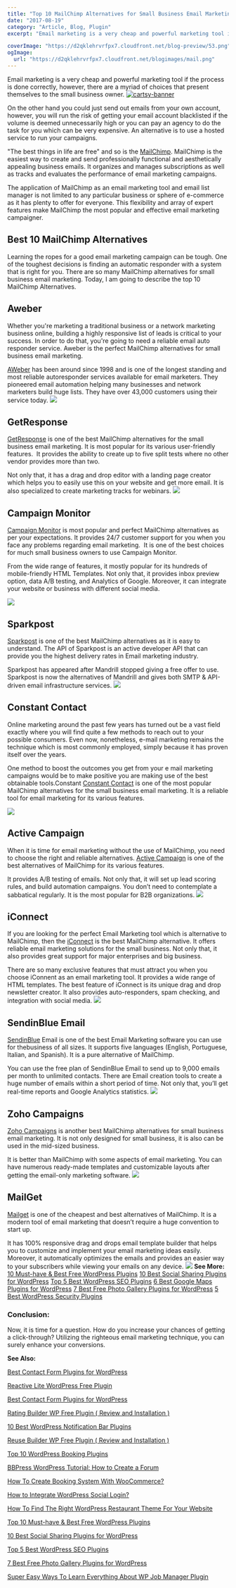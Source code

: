 ```yaml
---
title: "Top 10 MailChimp Alternatives for Small Business Email Marketing"
date: "2017-08-19"
category: "Article, Blog, Plugin"
excerpt: "Email marketing is a very cheap and powerful marketing tool if the process is done correctly, however, there are a myriad of choices that present themselves to the small business owner. On the other hand you could just send out emails from your own account, however, you will run the risk of getting your email "

coverImage: "https://d2qklehrvrfpx7.cloudfront.net/blog-preview/53.png"
ogImage:
  url: "https://d2qklehrvrfpx7.cloudfront.net/blogimages/mail.png"
---
```


Email marketing is a very cheap and powerful marketing tool if the process is done correctly, however, there are a myriad of choices that present themselves to the small business owner.
[![cartsy-banner](https://d2qklehrvrfpx7.cloudfront.net/blogimages/cartsy-banner.jpg)](https://bit.ly/cartsyTheme)

On the other hand you could just send out emails from your own account, however, you will run the risk of getting your email account blacklisted if the volume is deemed unnecessarily high or you can pay an agency to do the task for you which can be very expensive. An alternative is to use a hosted service to run your campaigns.

"The best things in life are free" and so is the [MailChimp](https://mailchimp.com/). MailChimp is the easiest way to create and send professionally functional and aesthetically appealing business emails. It organizes and manages subscriptions as well as tracks and evaluates the performance of email marketing campaigns.

The application of MailChimp as an email marketing tool and email list manager is not limited to any particular business or sphere of e-commerce as it has plenty to offer for everyone. This flexibility and array of expert features make MailChimp the most popular and effective email marketing campaigner.

## Best 10 MailChimp Alternatives

Learning the ropes for a good email marketing campaign can be tough. One of the toughest decisions is finding an automatic responder with a system that is right for you. There are so many MailChimp alternatives for small business email marketing. Today, I am going to describe the top 10 MailChimp Alternatives.

## Aweber

Whether you're marketing a traditional business or a network marketing business online, building a highly responsive list of leads is critical to your success. In order to do that, you're going to need a reliable email auto responder service. Aweber is the perfect MailChimp alternatives for small business email marketing.

[AWeber](https://www.aweber.com/) has been around since 1998 and is one of the longest standing and most reliable autoresponder services available for email marketers. They pioneered email automation helping many businesses and network marketers build huge lists. They have over 43,000 customers using their service today.
![](https://d2qklehrvrfpx7.cloudfront.net/blogimages/mail1.png)

## GetResponse

[GetResponse](https://www.getresponse.com/) is one of the best MailChimp alternatives for the small business email marketing. It is most popular for its various user-friendly features.  It provides the ability to create up to five split tests where no other vendor provides more than two.

Not only that, it has a drag and drop editor with a landing page creator which helps you to easily use this on your website and get more email. It is also specialized to create marketing tracks for webinars.
![](https://d2qklehrvrfpx7.cloudfront.net/blogimages/mail2.png)

## Campaign Monitor

[Campaign Monitor](https://www.campaignmonitor.com/a/) is most popular and perfect MailChimp alternatives as per your expectations. It provides 24/7 customer support for you when you face any problems regarding email marketing.  It is one of the best choices for much small business owners to use Campaign Monitor.

From the wide range of features, it mostly popular for its hundreds of mobile-friendly HTML Templates. Not only that, it provides inbox preview option, data A/B testing, and Analytics of Google. Moreover, it can integrate your website or business with different social media.

![](https://d2qklehrvrfpx7.cloudfront.net/blogimages/mail3.png)

## Sparkpost

[Sparkpost](https://www.sparkpost.com) is one of the best MailChimp alternatives as it is easy to understand. The API of Sparkpost is an active developer API that can provide you the highest delivery rates in Email marketing industry.

Sparkpost has appeared after Mandrill stopped giving a free offer to use. Sparkpost is now the alternatives of Mandrill and gives both SMTP & API-driven email infrastructure services.
![](https://d2qklehrvrfpx7.cloudfront.net/blogimages/mail4.png)

## Constant Contact

Online marketing around the past few years has turned out be a vast field exactly where you will find quite a few methods to reach out to your possible consumers. Even now, nonetheless, e-mail marketing remains the technique which is most commonly employed, simply because it has proven itself over the years.

One method to boost the outcomes you get from your e mail marketing campaigns would be to make positive you are making use of the best obtainable tools.Constant [Constant Contact](https://www.constantcontact.com/index.jsp) is one of the most popular MailChimp alternatives for the small business email marketing. It is a reliable tool for email marketing for its various features.

![](https://d2qklehrvrfpx7.cloudfront.net/blogimages/mail5.png)

## Active Campaign

When it is time for email marketing without the use of MailChimp, you need to choose the right and reliable alternatives. [Active Campaign](http://www.activecampaign.com/) is one of the best alternatives of MailChimp for its various features.

It provides A/B testing of emails. Not only that, it will set up lead scoring rules, and build automation campaigns. You don’t need to contemplate a sabbatical regularly. It is the most popular for B2B organizations.
![](https://d2qklehrvrfpx7.cloudfront.net/blogimages/mail6.png)

## iConnect

If you are looking for the perfect Email Marketing tool which is alternative to MailChimp, then the [iConnect](http://www.iconnect.zm/webmail.html) is the best MailChimp alternative. It offers reliable email marketing solutions for the small business. Not only that, it also provides great support for major enterprises and big business.

There are so many exclusive features that must attract you when you choose iConnent as an email marketing tool. It provides a wide range of HTML templates. The best feature of iConnect is its unique drag and drop newsletter creator. It also provides auto-responders, spam checking, and integration with social media.
![](https://d2qklehrvrfpx7.cloudfront.net/blogimages/mail7.png)

## SendinBlue Email

[SendinBlue](https://www.sendinblue.com/) Email is one of the best Email Marketing software you can use for thebusiness of all sizes. It supports five languages (English, Portuguese, Italian, and Spanish). It is a pure alternative of MailChimp.

You can use the free plan of SendinBlue Email to send up to 9,000 emails per month to unlimited contacts. There are Email creation tools to create a huge number of emails within a short period of time. Not only that, you’ll get real-time reports and Google Analytics statistics.
![](https://d2qklehrvrfpx7.cloudfront.net/blogimages/mail8.png)

## Zoho Campaigns

[Zoho Campaigns](https://www.zoho.com/campaigns/) is another best MailChimp alternatives for small business email marketing. It is not only designed for small business, it is also can be used in the mid-sized business.

It is better than MailChimp with some aspects of email marketing. You can have numerous ready-made templates and customizable layouts after getting the email-only marketing software.
![](https://d2qklehrvrfpx7.cloudfront.net/blogimages/mail9.png)

## MailGet

[Mailget](https://www.formget.com/mailget-app/) is one of the cheapest and best alternatives of MailChimp. It is a modern tool of email marketing that doesn’t require a huge convention to start up.

It has 100% responsive drag and drops email template builder that helps you to customize and implement your email marketing ideas easily. Moreover, it automatically optimizes the emails and provides an easier way to your subscribers while viewing your emails on any device.
![](https://d2qklehrvrfpx7.cloudfront.net/blogimages/mail10.png)
**See More:** [10 Must-have & Best Free WordPress Plugins](https://redq.io/blog/top-10-must-best-free-wordpress-plugins-2017/) [10 Best Social Sharing Plugins for WordPress](https://redq.io/blog/10-best-social-sharing-plugins-for-wordpress/) [Top 5 Best WordPress SEO Plugins](https://redq.io/blog/top-5-best-wordpress-seo-plugins/) [6 Best Google Maps Plugins for WordPress](https://redq.io/blog/google-maps-plugins-for-wordpress/) [7 Best Free Photo Gallery Plugins for WordPress](https://redq.io/blog/best-free-photo-gallery-plugin-for-wordpress/) [5 Best WordPress Security Plugins](https://redq.io/blog/best-wordpress-security-plugins/)

### Conclusion:

Now, it is time for a question. How do you increase your chances of getting a click-through? Utilizing the righteous email marketing technique, you can surely enhance your conversions.

**See Also:**

[Best Contact Form Plugins for WordPress](https://redq.io/blog/best-contact-form-plugins-wordpress/)

[Reactive Lite WordPress Free Plugin](https://redq.io/blog/reactive-lite-wordpress-free-plugin/)

[Best Contact Form Plugins for WordPress](https://redq.io/blog/best-contact-form-plugins-wordpress/)

[Rating Builder WP Free Plugin ( Review and Installation )](https://redq.io/blog/rating-builder-wp-free-plugin/)

[10 Best WordPress Notification Bar Plugins](https://redq.io/blog/10-best-word-press-notification-bar-plugins/)

[Reuse Builder WP Free Plugin ( Review and Installation )](https://redq.io/blog/reuse-builder-wp-free-plugin/)

[Top 10 WordPress Booking Plugins](https://redq.io/blog/top-10-wordpress-booking-plugins/)

[BBPress WordPress Tutorial: How to Create a Forum](https://redq.io/blog/how-to-create-a-forum-bbpress-wordpress/)

[How To Create Booking System With WooCommerce?](https://redq.io/blog/create-woocommerce-booking-system/)

[How to Integrate WordPress Social Login?](https://redq.io/blog/wordpress-social-login-integration/)

[How To Find The Right WordPress Restaurant Theme For Your Website](https://redq.io/blog/wordpress-restaurant-theme/)

[Top 10 Must-have & Best Free WordPress Plugins](https://redq.io/blog/top-10-must-best-free-wordpress-plugins-2017/)

[10 Best Social Sharing Plugins for WordPress](https://redq.io/blog/10-best-social-sharing-plugins-for-wordpress/)

[Top 5 Best WordPress SEO Plugins](https://redq.io/blog/top-5-best-wordpress-seo-plugins/)

[7 Best Free Photo Gallery Plugins for WordPress](https://redq.io/blog/best-free-photo-gallery-plugin-for-wordpress/)

[Super Easy Ways To Learn Everything About WP Job Manager Plugin](https://redq.io/blog/wp-job-manager-plugin/)
